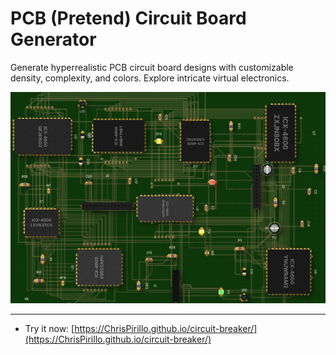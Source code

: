 # PCB (Pretend) Circuit Board Generator

Generate hyperrealistic PCB circuit board designs with customizable density, complexity, and colors. Explore intricate virtual electronics.

![PCB (Pretend) Circuit Board Generator Screenshot](https://github.com/ChrisPirillo/circuit-breaker/blob/main/assets/screenshot.png?raw=true)

---

* Try it now: [https://ChrisPirillo.github.io/circuit-breaker/](https://ChrisPirillo.github.io/circuit-breaker/)

